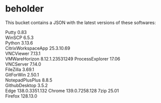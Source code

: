 # beholder
This bucket contains a JSON with the latest versions of these softwares:

Putty              0.83           
WinSCP             6.5.3          
Python             3.13.6         
CitrixWorkspaceApp 25.3.10.69     
VNCViewer          7.13.1         
VMWareHorizon      8.12.1.23531249
ProcessExplorer    17.06          
VNCServer          7.14.0         
FileZilla          3.69.1         
GitForWin          2.50.1         
NotepadPlusPlus    8.8.5          
GithubDesktop      3.5.2          
Edge               138.0.3351.132 
Chrome             139.0.7258.128 
7zip               25.01          
Firefox            128.13.0         



